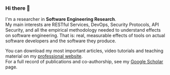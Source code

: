 ### Hi there 👋

I'm a researcher in **Software Engineering Research**.  
My main interests are RESTful Services, DevOps, Security Protocols, API Security, and all the empirical methodology needed to understand effects on software engineering. That is: real, measurable effects of tools on actual software developers and the software they produce.

You can download my most important articles, video tutorials and teaching material on my [professional website](https://m5c.github.io/).  
For a full record of publications and co-authorship, see my [Google Scholar](https://scholar.google.ca/citations?user=WaOa-hcAAAAJ) page.
